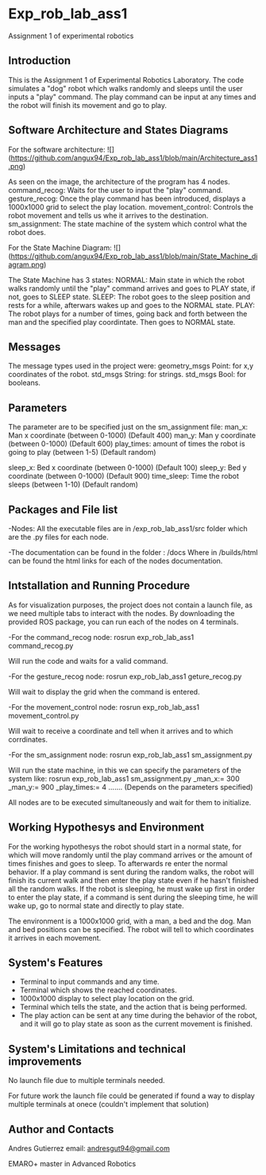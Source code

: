 # Exp_rob_lab_ass1
Assignment 1 of experimental robotics

Introduction
--------------

This is the Assignment 1 of Experimental Robotics Laboratory.
The code simulates a "dog" robot which walks randomly and sleeps until the user inputs a "play" command.
The play command can be input at any times and the robot will finish its movement and go to play.

Software Architecture and States Diagrams
----------------------------------------

For the software architecture:
![] (https://github.com/angux94/Exp_rob_lab_ass1/blob/main/Architecture_ass1.png)

As seen on the image, the architecture of the program has 4 nodes.
  command_recog: Waits for the user to input the "play" command.
  gesture_recog: Once the play command has been introduced, displays a 1000x1000 grid to select the play location.
  movement_control: Controls the robot movement and tells us whe it arrives to the destination.
  sm_assignment: The state machine of the system which control what the robot does.
  
For the State Machine Diagram:
![] (https://github.com/angux94/Exp_rob_lab_ass1/blob/main/State_Machine_diagram.png)

The State Machine has 3 states:
  NORMAL: Main state in which the robot walks randomly until the "play" command arrives and goes to PLAY state, if not, goes to SLEEP state.
  SLEEP: The robot goes to the sleep position and rests for a while, afterwars wakes up and goes to the NORMAL state.
  PLAY: The robot plays for a number of times, going back and forth between the man and the specified play coordintate. Then goes to NORMAL state.
  
Messages
----------

The message types used in the project were:
  geometry_msgs Point: for x,y coordinates of the robot.
  std_msgs String: for strings.
  std_msgs Bool: for booleans.
  
Parameters
-------------

The parameter are to be specified just on the sm_assignment file:
  man_x: Man x coordinate (between 0-1000) (Default 400)
  man_y: Man y coordinate (between 0-1000) (Default 600)
  play_times: amount of times the robot is going to play (between 1-5) (Default random)
  
  sleep_x: Bed x coordinate (between 0-1000) (Default 100)
  sleep_y: Bed y coordinate (between 0-1000) (Default 900)
  time_sleep: Time the robot sleeps (between 1-10) (Default random)
  
Packages and File list
------------

-Nodes:
All the executable files are in /exp_rob_lab_ass1/src folder which are the .py files for each node.

-The documentation can be found in the folder : /docs
Where in /builds/html can be found the html links for each of the nodes documentation.

Intstallation and Running Procedure
-----------------

As for visualization purposes, the project does not contain a launch file, as we need multiple tabs to interact with the nodes.
By downloading the provided ROS package, you can run each of the nodes on 4 terminals.

-For the command_recog node:
  rosrun exp_rob_lab_ass1 command_recog.py

  Will run the code and waits for a valid command.

-For the gesture_recog node:
  rosrun exp_rob_lab_ass1 geture_recog.py
  
  Will wait to display the grid when the command is entered.

-For the movement_control node:
  rosrun exp_rob_lab_ass1 movement_control.py
  
  Will wait to receive a coordinate and tell when it arrives and to which corrdinates.
  
-For the sm_assignment node:
  rosrun exp_rob_lab_ass1 sm_assignment.py
  
  Will run the state machine, in this we can specify the parameters of the system like:
    rosrun exp_rob_lab_ass1 sm_assignment.py _man_x:= 300 _man_y:= 900 _play_times:= 4 ....... (Depends on the parameters specified)

All nodes are to be executed simultaneously and wait for them to initialize.

Working Hypothesys and Environment
-------------

For the working hypothesys the robot should start in a normal state, for which will move randomly until the play command arrives or the amount of times finishes and goes to sleep. To afterwards re enter the normal behavior. If a play command is sent during the random walks, the robot will finish its current walk and then enter the play state even if he hasn't finished all the random walks. If the robot is sleeping, he must wake up first in order to enter the play state, if a command is sent during the sleeping time, he will wake up, go to normal state and directly to play state.

The environment is a 1000x1000 grid, with a man, a bed and the dog. Man and bed positions can be specified. The robot will tell to which coordinates it arrives in each movement.

System's Features
------------
  - Terminal to input commands and any time.
  - Terminal which shows the reached coordinates.
  - 1000x1000 display to select play location on the grid.
  - Terminal which tells the state, and the action that is being performed.
  - The play action can be sent at any time during the behavior of the robot, and it will go to play state as soon as the current movement is finished.
  
System's Limitations and technical improvements
------------

No launch file due to multiple terminals needed.

For future work the launch file could be generated if found a way to display multiple terminals at onece (couldn't implement that solution)

Author and Contacts
------
Andres Gutierrez
email: andresgut94@gmail.com

EMARO+ master in Advanced Robotics







  

